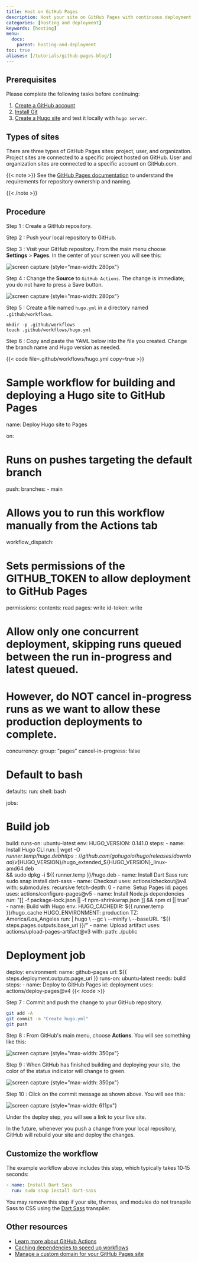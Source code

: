 ```yaml
---
title: Host on GitHub Pages
description: Host your site on GitHub Pages with continuous deployment using project, user, or organization pages.
categories: [hosting and deployment]
keywords: [hosting]
menu:
  docs:
    parent: hosting-and-deployment
toc: true
aliases: [/tutorials/github-pages-blog/]
---
```


## Prerequisites

Please complete the following tasks before continuing:

1. [Create a GitHub account]
1. [Install Git]
1. [Create a Hugo site] and test it locally with `hugo server`.

[Create a GitHub account]: https://github.com/signup
[Install Git]: https://git-scm.com/book/en/v2/Getting-Started-Installing-Git
[Create a Hugo site]: /getting-started/quick-start/

## Types of sites

There are three types of GitHub Pages sites: project, user, and organization. Project sites are connected to a specific project hosted on GitHub. User and organization sites are connected to a specific account on GitHub.com.

{{< note >}}
See the [GitHub Pages documentation] to understand the requirements for repository ownership and naming.

[GitHub Pages documentation]: https://docs.github.com/en/pages/getting-started-with-github-pages/about-github-pages#types-of-github-pages-sites
{{< /note >}}

[GitHub Pages documentation]: https://docs.github.com/en/pages/getting-started-with-github-pages/about-github-pages#types-of-github-pages-sites

## Procedure

Step 1
: Create a GitHub repository.

Step 2
: Push your local repository to GitHub.

Step 3
: Visit your GitHub repository. From the main menu choose **Settings**&nbsp;>&nbsp;**Pages**. In the center of your screen you will see this:

![screen capture](gh-pages-1.png)
{style="max-width: 280px"}

Step 4
: Change the **Source** to `GitHub Actions`. The change is immediate; you do not have to press a Save button.

![screen capture](gh-pages-2.png)
{style="max-width: 280px"}

Step 5
: Create a file named `hugo.yml` in a directory named `.github/workflows`.

```text
mkdir -p .github/workflows
touch .github/workflows/hugo.yml
```

Step 6
: Copy and paste the YAML below into the file you created. Change the branch name and Hugo version as needed.

{{< code file=.github/workflows/hugo.yml copy=true >}}
# Sample workflow for building and deploying a Hugo site to GitHub Pages
name: Deploy Hugo site to Pages

on:
  # Runs on pushes targeting the default branch
  push:
    branches:
      - main

  # Allows you to run this workflow manually from the Actions tab
  workflow_dispatch:

# Sets permissions of the GITHUB_TOKEN to allow deployment to GitHub Pages
permissions:
  contents: read
  pages: write
  id-token: write

# Allow only one concurrent deployment, skipping runs queued between the run in-progress and latest queued.
# However, do NOT cancel in-progress runs as we want to allow these production deployments to complete.
concurrency:
  group: "pages"
  cancel-in-progress: false

# Default to bash
defaults:
  run:
    shell: bash

jobs:
  # Build job
  build:
    runs-on: ubuntu-latest
    env:
      HUGO_VERSION: 0.141.0
    steps:
      - name: Install Hugo CLI
        run: |
          wget -O ${{ runner.temp }}/hugo.deb https://github.com/gohugoio/hugo/releases/download/v${HUGO_VERSION}/hugo_extended_${HUGO_VERSION}_linux-amd64.deb \
          && sudo dpkg -i ${{ runner.temp }}/hugo.deb
      - name: Install Dart Sass
        run: sudo snap install dart-sass
      - name: Checkout
        uses: actions/checkout@v4
        with:
          submodules: recursive
          fetch-depth: 0
      - name: Setup Pages
        id: pages
        uses: actions/configure-pages@v5
      - name: Install Node.js dependencies
        run: "[[ -f package-lock.json || -f npm-shrinkwrap.json ]] && npm ci || true"
      - name: Build with Hugo
        env:
          HUGO_CACHEDIR: ${{ runner.temp }}/hugo_cache
          HUGO_ENVIRONMENT: production
          TZ: America/Los_Angeles
        run: |
          hugo \
            --gc \
            --minify \
            --baseURL "${{ steps.pages.outputs.base_url }}/"
      - name: Upload artifact
        uses: actions/upload-pages-artifact@v3
        with:
          path: ./public

  # Deployment job
  deploy:
    environment:
      name: github-pages
      url: ${{ steps.deployment.outputs.page_url }}
    runs-on: ubuntu-latest
    needs: build
    steps:
      - name: Deploy to GitHub Pages
        id: deployment
        uses: actions/deploy-pages@v4
{{< /code >}}

Step 7
: Commit and push the change to your GitHub repository.

```sh
git add -A
git commit -m "Create hugo.yml"
git push
```

Step 8
: From GitHub's main menu, choose **Actions**. You will see something like this:

![screen capture](gh-pages-3.png)
{style="max-width: 350px"}

Step 9
: When GitHub has finished building and deploying your site, the color of the status indicator will change to green.

![screen capture](gh-pages-4.png)
{style="max-width: 350px"}

Step 10
: Click on the commit message as shown above. You will see this:

![screen capture](gh-pages-5.png)
{style="max-width: 611px"}

Under the deploy step, you will see a link to your live site.

In the future, whenever you push a change from your local repository, GitHub will rebuild your site and deploy the changes.

## Customize the workflow

The example workflow above includes this step, which typically takes 10&#8209;15 seconds:

```yaml
- name: Install Dart Sass
  run: sudo snap install dart-sass
```

You may remove this step if your site, themes, and modules do not transpile Sass to CSS using the [Dart Sass] transpiler.

[Dart Sass]: /functions/css/sass/#dart-sass

## Other resources

- [Learn more about GitHub Actions](https://docs.github.com/en/actions)
- [Caching dependencies to speed up workflows](https://docs.github.com/en/actions/using-workflows/caching-dependencies-to-speed-up-workflows)
- [Manage a custom domain for your GitHub Pages site](https://docs.github.com/en/pages/configuring-a-custom-domain-for-your-github-pages-site/about-custom-domains-and-github-pages)
